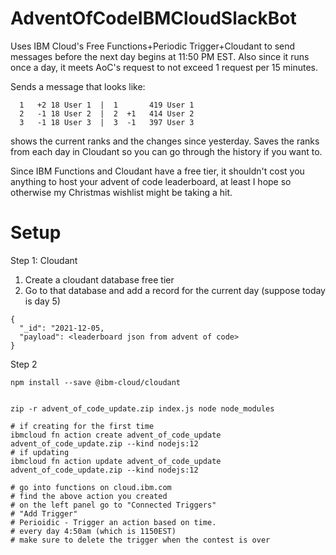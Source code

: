 # AdventOfCodeIBMCloudSlackBot
Uses IBM Cloud's Free Functions+Periodic Trigger+Cloudant to send messages before the next day begins at 11:50 PM EST. Also since it runs once a day, it meets AoC's request to not exceed 1 request per 15 minutes.

Sends a message that looks like:
```
  1   +2 18 User 1  |  1       419 User 1
  2   -1 18 User 2  |  2  +1   414 User 2
  3   -1 18 User 3  |  3  -1   397 User 3
```
shows the current ranks and the changes since yesterday. Saves the ranks from each day in Cloudant so you can go through the history if you want to.


Since IBM Functions and Cloudant have a free tier, it shouldn't cost you anything to host your advent of code leaderboard,
at least I hope so otherwise my Christmas wishlist might be taking a hit.

# Setup
Step 1: Cloudant

1. Create a cloudant database free tier
2. Go to that database and add a record for the current day (suppose today is day 5)
```
{
  "_id": "2021-12-05,
  "payload": <leaderboard json from advent of code>
}
```

Step 2
```
npm install --save @ibm-cloud/cloudant


zip -r advent_of_code_update.zip index.js node node_modules

# if creating for the first time
ibmcloud fn action create advent_of_code_update advent_of_code_update.zip --kind nodejs:12
# if updating
ibmcloud fn action update advent_of_code_update advent_of_code_update.zip --kind nodejs:12

# go into functions on cloud.ibm.com
# find the above action you created
# on the left panel go to "Connected Triggers"
# "Add Trigger"
# Perioidic - Trigger an action based on time.
# every day 4:50am (which is 1150EST)
# make sure to delete the trigger when the contest is over
```

